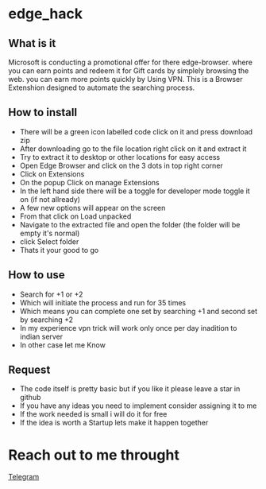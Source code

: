 # edge_hack

## What is it

Microsoft is conducting a promotional offer for there edge-browser. 
where you can earn points and redeem it for Gift cards by simplely browsing the web.
you can earn more points quickly by Using VPN.
This is a Browser Extenshion designed to automate the searching process.

## How to install
 
 * There will be a green icon labelled code click on it and press download zip
 * After downloading go to the file location right click on it and extract it
 * Try to extract it to desktop or other locations for easy access
 * Open Edge Browser and click on the 3 dots in top right corner
 * Click on Extensions
 * On the popup Click on manage Extensions
 * In the left hand side there will be a toggle for developer mode toggle it on (if not allready)
 * A few new options will appear on the screen
 * From that click on Load unpacked
 * Navigate to the extracted file and open the folder (the folder will be empty it's normal)
 * click Select folder
 * Thats it your good to go

## How to use

* Search for +1  or  +2 
* Which will initiate the process and run for 35 times
* Which means you can complete one set by searching +1 and second set by searching +2
* In my experience vpn trick will work only once per day inadition to indian server
* In other case let me Know

## Request

* The code itself is pretty basic but if you like it please leave a star in github
* If you have any ideas you need to implement consider assigning it to me 
* If the work needed is small i will do it for free 
* If the idea is worth a Startup lets make it happen together


# Reach out to me throught

[Telegram](https://t.me/Phoenix0123456789) 

